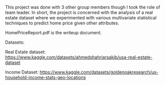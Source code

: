 This project was done with 3 other group members though I took the role of team leader. In short, the project is concerned with the analysis of a real estate dataset where we experimented with various multivariate statistical techniques to predict home price given other attributes.

HomePriceReport.pdf is the writeup document.

Datasets:

Real Estate dataset: https://www.kaggle.com/datasets/ahmedshahriarsakib/usa-real-estate-dataset

Income Dataset: https://www.kaggle.com/datasets/goldenoakresearch/us-household-income-stats-geo-locations
